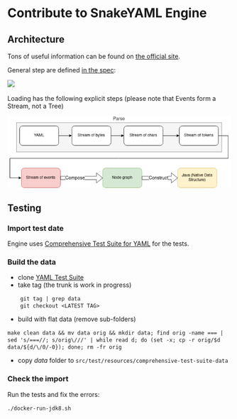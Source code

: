 # Contribute to SnakeYAML Engine

## Architecture

Tons of useful information can be found on [the official site](https://yaml.org/spec/1.2.2/).

General step are defined [in the spec](https://yaml.org/spec/1.2.2/#31-processes):

![](https://yaml.org/spec/1.2.2/img/overview2.svg)

Loading has the following explicit steps (please note that Events form a Stream, not a Tree)

![](doc/YAML-streams.drawio.png)


## Testing

### Import test date

Engine uses [Comprehensive Test Suite for YAML](https://github.com/yaml/yaml-test-suite) for the tests.

### Build the data

- clone [YAML Test Suite](https://github.com/yaml/yaml-test-suite)
- take tag (the trunk is work in progress)
```
    git tag | grep data
    git checkout <LATEST TAG>
```
- build with flat data (remove sub-folders)

```shell
make clean data && mv data orig && mkdir data; find orig -name === | sed 's/===//; s/orig\///' | while read d; do (set -x; cp -r orig/$d data/${d/\/0/-0}); done; rm -fr orig
```

- copy *data* folder to `src/test/resources/comprehensive-test-suite-data`

### Check the import

Run the tests and fix the errors:

    ./docker-run-jdk8.sh